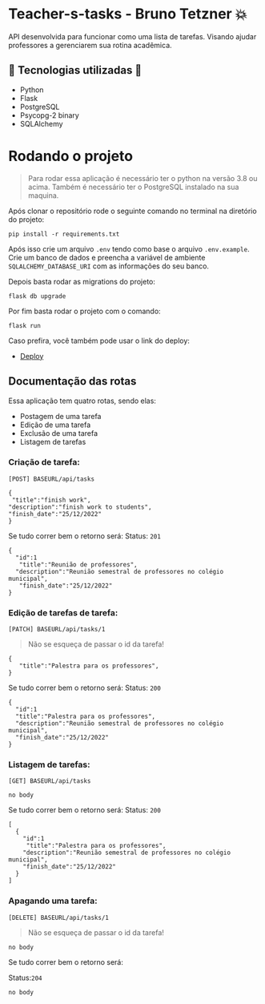 # Teacher-s-tasks - Bruno Tetzner :boom:

API desenvolvida para funcionar como uma lista de tarefas. Visando ajudar professores a gerenciarem sua rotina acadêmica.

## :hammer: Tecnologias utilizadas :wrench:

- Python
- Flask
- PostgreSQL
- Psycopg-2 binary
- SQLAlchemy



# Rodando o projeto

> Para rodar essa aplicação é necessário ter o python na versão 3.8 ou acima. Também é necessário ter o PostgreSQL instalado na sua maquina.

Após clonar o repositório rode o seguinte comando no terminal na diretório do projeto:

```
pip install -r requirements.txt
```
Após isso crie um arquivo `.env` tendo como base o arquivo `.env.example`. Crie um banco de dados e preencha a variável de ambiente `SQLALCHEMY_DATABASE_URI` com as informações do seu banco.

Depois basta rodar as migrations do projeto:
```
flask db upgrade
```

Por fim basta rodar o projeto com o comando:

```
flask run
```

Caso prefira, você também pode usar o link do deploy:

- [Deploy](https://teacher-s-tasks.herokuapp.com)


## Documentação das rotas

Essa aplicação tem quatro rotas, sendo elas:
- Postagem de uma tarefa
- Edição de uma tarefa
- Exclusão de uma tarefa
- Listagem de tarefas

### Criação de tarefa:
`[POST] BASEURL/api/tasks`

```
{
 "title":"finish work",
"description":"finish work to students",
"finish_date":"25/12/2022"
}
```

Se tudo correr bem o retorno será:
Status: `201`
```
{
  "id":1
   "title":"Reunião de professores",
  "description":"Reunião semestral de professores no colégio municipal",
   "finish_date":"25/12/2022"
}
```

### Edição de tarefas de tarefa:
`[PATCH] BASEURL/api/tasks/1`

> Não se esqueça de passar o id da tarefa!

```
{
   "title":"Palestra para os professores",
}
```

Se tudo correr bem o retorno será:
Status: `200`
```
{
  "id":1
  "title":"Palestra para os professores",
  "description":"Reunião semestral de professores no colégio municipal",
  "finish_date":"25/12/2022"
}
```

### Listagem de tarefas:
`[GET] BASEURL/api/tasks`

```
no body
```


Se tudo correr bem o retorno será:
Status: `200`
```
[
  {
    "id":1
     "title":"Palestra para os professores",
    "description":"Reunião semestral de professores no colégio municipal",
    "finish_date":"25/12/2022"
  }
]
```

### Apagando uma tarefa:
`[DELETE] BASEURL/api/tasks/1`

> Não se esqueça de passar o id da tarefa!

```
no body
```


Se tudo correr bem o retorno será:

Status:`204`
```
no body
```
